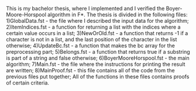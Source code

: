 This is my bachelor thesis, where I implemented and I verified the Boyer-Moore-Horspool algorithm in F*. The thesis is divided in the following files:
1)GlobalData.fst - the file where I described the input data for the algorithm;
2)ItemIndices.fst - a function for returning a list with the indices where a certain value occurs in a list;
3)NewOrOld.fst - a function that returns -1 if a character is not in a list, and the last position of the character in the list otherwise;
4)UpdateBc.fst - a function that makes the bc array for the preprocessing part;
5)Belongs.fst - a function that returns true if a substring is part of a string and false otherwise;
6)BoyerMooreHorspool.fst - the main algorithm;
7)Main.fst - the file where the instructions for printing the result are written;
8)MainProof.fst - this file contains all of the code from the previous files put together;
All of the functions in these files contains proofs of certain criteria.
